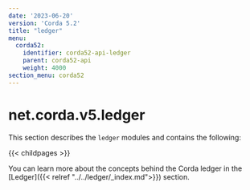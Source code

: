 ```yaml
---
date: '2023-06-20'
version: 'Corda 5.2'
title: "ledger"
menu:
  corda52:
    identifier: corda52-api-ledger
    parent: corda52-api
    weight: 4000
section_menu: corda52
---
```

# net.corda.v5.ledger

This section describes the `ledger` modules and contains the following:

{{< childpages >}}

You can learn more about the concepts behind the Corda ledger in the [Ledger]({{< relref "../../ledger/_index.md">}}) section.

